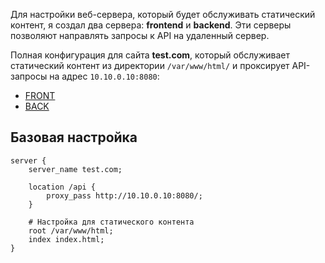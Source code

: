 Для настройки веб-сервера, который будет обслуживать статический контент, я создал два сервера: **frontend** и **backend**. Эти серверы позволяют направлять запросы к API на удаленный сервер.

Полная конфигурация для сайта **test.com**, который обслуживает статический контент из директории `/var/www/html/` и проксирует API-запросы на адрес `10.10.0.10:8080`:

- [FRONT](https://imgur.com/oEO3aC2)
- [BACK](https://imgur.com/VWrZEuw)

## Базовая настройка

```nginx
server {
    server_name test.com;

    location /api {
        proxy_pass http://10.10.0.10:8080/;
    }

    # Настройка для статического контента
    root /var/www/html;
    index index.html;
}
